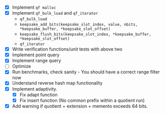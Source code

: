 - [X] Implement `qf malloc`
- [X] Implement `qf_bulk_load` and `qf_iterator`
   - `qf_bulk_load`
    - `keepsake_add_bits(keepsake_slot_index, value, nbits, *keepsake_buffer, *keepsake_slot_offset)`
    - `keepsake_flush_bits(keepsake_slot_index, *keepsake_buffer, *keepsake_slot_offset)`
  - `qf_iterator`
- [X] Write verification functions/unit tests with above two
- [X] Implement point query 
- [X] Implement range query
- [ ] Optimize
- [X] Run benchmarks, check sanity - You should have a correct range filter now
- [X] Understand reverse hash map functionality 
- [X] Implement adaptivity.
  - [X] Fix adapt function
  - [X] Fix insert function (No common prefix within a quotient run)
- [X] Add warning if quotient + extension + memento exceeds 64 bits.
